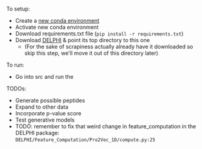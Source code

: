 To setup:
* Create a [new conda environment](https://conda.io/projects/conda/en/latest/user-guide/tasks/manage-environments.html)
* Activate new conda environment
* Download requirements.txt file (`pip install -r requirements.txt`)
* Download [DELPHI](https://github.com/lucian-ilie/DELPHI) & point its top directory to this one
    * (For the sake of scrapiness actually already have it downloaded so skip this step, we'll move it out of this directory later)

To run:
* Go into src and run the 


TODOs:
* Generate possible peptides
* Expand to other data
* Incorporate p-value score 
* Test generative models
* TODO: remember to fix that weird change in feature_computation in the DELPHI package: `DELPHI/Feature_Computation/Pro2Vec_1D/compute.py:25`
